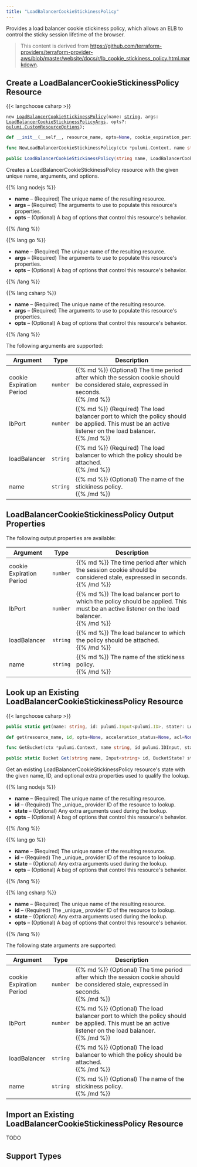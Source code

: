 ```yaml
---
title: "LoadBalancerCookieStickinessPolicy"
---
```


<!-- WARNING: this file was generated by the Pulumi Terraform Bridge (tfgen) Tool. -->
<!-- Do not edit by hand unless you're certain you know what you are doing! -->

<style>
  table td p { margin-top: 0; margin-bottom: 0; }
</style>

Provides a load balancer cookie stickiness policy, which allows an ELB to control the sticky session lifetime of the browser.

> This content is derived from https://github.com/terraform-providers/terraform-provider-aws/blob/master/website/docs/r/lb_cookie_stickiness_policy.html.markdown.


## Create a LoadBalancerCookieStickinessPolicy Resource

{{< langchoose csharp >}}

<div class="highlight"><pre class="chroma"><code class="language-typescript" data-lang="typescript"><span class="k">new</span> <span class="nx"><a href=/docs/reference/pkg/nodejs/pulumi/aws/s3/#LoadBalancerCookieStickinessPolicy>LoadBalancerCookieStickinessPolicy</a></span><span class="p">(</span><span class="nx">name</span>: <span class="kt"><a href=https://developer.mozilla.org/en-US/docs/Web/JavaScript/Reference/Global_Objects/String>string</a></span><span class="p">,</span> <span class="nx">args</span>: <span class="kt"><a href=/docs/reference/pkg/nodejs/pulumi/aws/s3/#LoadBalancerCookieStickinessPolicyArgs>LoadBalancerCookieStickinessPolicyArgs</a></span><span class="p">,</span> <span class="nx">opts?</span>: <span class="kt"><a href=/docs/reference/pkg/nodejs/pulumi/pulumi/#CustomResourceOptions>pulumi.CustomResourceOptions</a></span><span class="p">);</span></code></pre></div>

```python
def __init__(__self__, resource_name, opts=None, cookie_expiration_period=None, lb_port=None, load_balancer=None, name=None, __props__=None)
```

```go
func NewLoadBalancerCookieStickinessPolicy(ctx *pulumi.Context, name string, args *LoadBalancerCookieStickinessPolicyArgs, opts ...pulumi.ResourceOption) (*LoadBalancerCookieStickinessPolicy, error)

```

```csharp
public LoadBalancerCookieStickinessPolicy(string name, LoadBalancerCookieStickinessPolicyArgs args, CustomResourceOptions? options = null)

```

Creates a LoadBalancerCookieStickinessPolicy resource with the given unique name, arguments, and options.

{{% lang nodejs %}}
<ul class="pl-10">
    <li><strong>name</strong> &ndash; (Required) The unique name of the resulting resource.</li>
    <li><strong>args</strong> &ndash; (Required) The arguments to use to populate this resource's properties.</li>
    <li><strong>opts</strong> &ndash; (Optional) A bag of options that control this resource's behavior.</li>
</ul>
{{% /lang %}}

{{% lang go %}}
<ul class="pl-10">
    <li><strong>name</strong> &ndash; (Required) The unique name of the resulting resource.</li>
    <li><strong>args</strong> &ndash; (Required) The arguments to use to populate this resource's properties.</li>
    <li><strong>opts</strong> &ndash; (Optional) A bag of options that control this resource's behavior.</li>
</ul>
{{% /lang %}}

{{% lang csharp %}}
<ul class="pl-10">
    <li><strong>name</strong> &ndash; (Required) The unique name of the resulting resource.</li>
    <li><strong>args</strong> &ndash; (Required) The arguments to use to populate this resource's properties.</li>
    <li><strong>opts</strong> &ndash; (Optional) A bag of options that control this resource's behavior.</li>
</ul>
{{% /lang %}}

The following arguments are supported:

<table class="ml-6">
    <thead>
        <tr>
            <th>Argument</th>
            <th>Type</th>
            <th>Description</th>
        </tr>
    </thead>
    <tbody>
        <tr>
            <td class="align-top">cookie<wbr>Expiration<wbr>Period</td>
            <td class="align-top"><code>number</code></td>
            <td class="align-top">{{% md %}}
(Optional) The time period after which
the session cookie should be considered stale, expressed in seconds.

{{% /md %}}</td>
        </tr>
        <tr>
            <td class="align-top">lb<wbr>Port</td>
            <td class="align-top"><code>number</code></td>
            <td class="align-top">{{% md %}}
(Required) The load balancer port to which the policy
should be applied. This must be an active listener on the load
balancer.

{{% /md %}}</td>
        </tr>
        <tr>
            <td class="align-top">load<wbr>Balancer</td>
            <td class="align-top"><code>string</code></td>
            <td class="align-top">{{% md %}}
(Required) The load balancer to which the policy
should be attached.

{{% /md %}}</td>
        </tr>
        <tr>
            <td class="align-top">name</td>
            <td class="align-top"><code>string</code></td>
            <td class="align-top">{{% md %}}
(Optional) The name of the stickiness policy.

{{% /md %}}</td>
        </tr>
    </tbody>
</table>

## LoadBalancerCookieStickinessPolicy Output Properties

The following output properties are available:

<table class="ml-6">
    <thead>
        <tr>
            <th>Argument</th>
            <th>Type</th>
            <th>Description</th>
        </tr>
    </thead>
    <tbody>
        <tr>
            <td class="align-top">cookie<wbr>Expiration<wbr>Period</td>
            <td class="align-top"><code>number</code></td>
            <td class="align-top">{{% md %}}
The time period after which
the session cookie should be considered stale, expressed in seconds.

{{% /md %}}</td>
        </tr>
        <tr>
            <td class="align-top">lb<wbr>Port</td>
            <td class="align-top"><code>number</code></td>
            <td class="align-top">{{% md %}}
The load balancer port to which the policy
should be applied. This must be an active listener on the load
balancer.

{{% /md %}}</td>
        </tr>
        <tr>
            <td class="align-top">load<wbr>Balancer</td>
            <td class="align-top"><code>string</code></td>
            <td class="align-top">{{% md %}}
The load balancer to which the policy
should be attached.

{{% /md %}}</td>
        </tr>
        <tr>
            <td class="align-top">name</td>
            <td class="align-top"><code>string</code></td>
            <td class="align-top">{{% md %}}
The name of the stickiness policy.

{{% /md %}}</td>
        </tr>
    </tbody>
</table>

## Look up an Existing LoadBalancerCookieStickinessPolicy Resource

{{< langchoose csharp >}}

```typescript
public static get(name: string, id: pulumi.Input<pulumi.ID>, state?: LoadBalancerCookieStickinessPolicyState, opts?: pulumi.CustomResourceOptions): LoadBalancerCookieStickinessPolicy;
```

```python
def get(resource_name, id, opts=None, acceleration_status=None, acl=None, arn=None, bucket=None, bucket_domain_name=None, bucket_prefix=None, bucket_regional_domain_name=None, cors_rules=None, force_destroy=None, hosted_zone_id=None, lifecycle_rules=None, loggings=None, object_lock_configuration=None, policy=None, region=None, replication_configuration=None, request_payer=None, server_side_encryption_configuration=None, tags=None, versioning=None, website=None, website_domain=None, website_endpoint=None)
```

```go
func GetBucket(ctx *pulumi.Context, name string, id pulumi.IDInput, state *BucketState, opts ...pulumi.ResourceOption) (*Bucket, error)
```

```csharp
public static Bucket Get(string name, Input<string> id, BucketState? state = null, CustomResourceOptions? options = null);
```

Get an existing LoadBalancerCookieStickinessPolicy resource's state with the given name, ID, and optional extra
properties used to qualify the lookup.

{{% lang nodejs %}}
<ul class="pl-10">
    <li><strong>name</strong> &ndash; (Required) The unique name of the resulting resource.</li>
    <li><strong>id</strong> &ndash; (Required) The _unique_ provider ID of the resource to lookup.</li>
    <li><strong>state</strong> &ndash; (Optional) Any extra arguments used during the lookup.</li>
    <li><strong>opts</strong> &ndash; (Optional) A bag of options that control this resource's behavior.</li>
</ul>
{{% /lang %}}

{{% lang go %}}
<ul class="pl-10">
    <li><strong>name</strong> &ndash; (Required) The unique name of the resulting resource.</li>
    <li><strong>id</strong> &ndash; (Required) The _unique_ provider ID of the resource to lookup.</li>
    <li><strong>state</strong> &ndash; (Optional) Any extra arguments used during the lookup.</li>
    <li><strong>opts</strong> &ndash; (Optional) A bag of options that control this resource's behavior.</li>
</ul>
{{% /lang %}}

{{% lang csharp %}}
<ul class="pl-10">
    <li><strong>name</strong> &ndash; (Required) The unique name of the resulting resource.</li>
    <li><strong>id</strong> &ndash; (Required) The _unique_ provider ID of the resource to lookup.</li>
    <li><strong>state</strong> &ndash; (Optional) Any extra arguments used during the lookup.</li>
    <li><strong>opts</strong> &ndash; (Optional) A bag of options that control this resource's behavior.</li>
</ul>
{{% /lang %}}

The following state arguments are supported:

<table class="ml-6">
    <thead>
        <tr>
            <th>Argument</th>
            <th>Type</th>
            <th>Description</th>
        </tr>
    </thead>
    <tbody>
        <tr>
            <td class="align-top">cookie<wbr>Expiration<wbr>Period</td>
            <td class="align-top"><code>number</code></td>
            <td class="align-top">{{% md %}}
(Optional) The time period after which
the session cookie should be considered stale, expressed in seconds.

{{% /md %}}</td>
        </tr>
        <tr>
            <td class="align-top">lb<wbr>Port</td>
            <td class="align-top"><code>number</code></td>
            <td class="align-top">{{% md %}}
(Optional) The load balancer port to which the policy
should be applied. This must be an active listener on the load
balancer.

{{% /md %}}</td>
        </tr>
        <tr>
            <td class="align-top">load<wbr>Balancer</td>
            <td class="align-top"><code>string</code></td>
            <td class="align-top">{{% md %}}
(Optional) The load balancer to which the policy
should be attached.

{{% /md %}}</td>
        </tr>
        <tr>
            <td class="align-top">name</td>
            <td class="align-top"><code>string</code></td>
            <td class="align-top">{{% md %}}
(Optional) The name of the stickiness policy.

{{% /md %}}</td>
        </tr>
    </tbody>
</table>

## Import an Existing LoadBalancerCookieStickinessPolicy Resource

TODO

## Support Types

